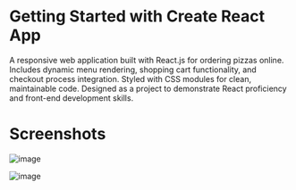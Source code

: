 # Getting Started with Create React App

A responsive web application built with React.js for ordering pizzas online. Includes dynamic menu rendering, shopping cart functionality, and checkout process integration. Styled with CSS modules for clean, maintainable code. Designed as a project to demonstrate React proficiency and front-end development skills.

# Screenshots

![image](https://github.com/balakrishnasajja/react-pizza-website/assets/95561879/edd42499-0f6f-4b54-ac04-daeed6802a34)

![image](https://github.com/balakrishnasajja/react-pizza-website/assets/95561879/4b761671-b10d-41ef-b115-ad6a087b13f8)





